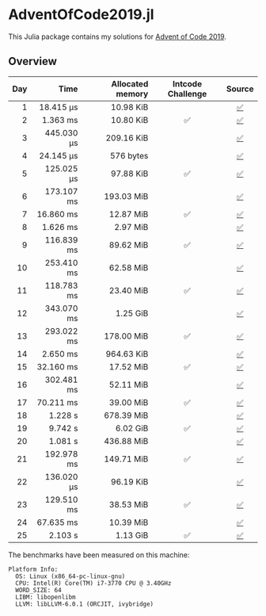 # AdventOfCode2019.jl

This Julia package contains my solutions for [Advent of Code 2019](https://adventofcode.com/2019/).


## Overview

| Day | Time | Allocated memory | Intcode Challenge | Source |
|----:|-----:|-----------------:|:-----------------:|:------:|
| 1 | 18.415 μs | 10.98 KiB | | [:white_check_mark:](https://github.com/goggle/AdventOfCode2019.jl/blob/master/src/day01/day01.jl) |
| 2 | 1.363 ms | 10.80 KiB | :white_check_mark: | [:white_check_mark:](https://github.com/goggle/AdventOfCode2019.jl/blob/master/src/day02/day02.jl) |
| 3 | 445.030 μs | 209.16 KiB | | [:white_check_mark:](https://github.com/goggle/AdventOfCode2019.jl/blob/master/src/day03/day03.jl) |
| 4 | 24.145 μs | 576 bytes | | [:white_check_mark:](https://github.com/goggle/AdventOfCode2019.jl/blob/master/src/day04/day04.jl) |
| 5 | 125.025 μs | 97.88 KiB | :white_check_mark: | [:white_check_mark:](https://github.com/goggle/AdventOfCode2019.jl/blob/master/src/day05/day05.jl) |
| 6 | 173.107 ms | 193.03 MiB | | [:white_check_mark:](https://github.com/goggle/AdventOfCode2019.jl/blob/master/src/day06/day06.jl) |
| 7 | 16.860 ms | 12.87 MiB | :white_check_mark: | [:white_check_mark:](https://github.com/goggle/AdventOfCode2019.jl/blob/master/src/day07/day07.jl) |
| 8 | 1.626 ms | 2.97 MiB | | [:white_check_mark:](https://github.com/goggle/AdventOfCode2019.jl/blob/master/src/day08/day08.jl) |
| 9 | 116.839 ms | 89.62 MiB | :white_check_mark: | [:white_check_mark:](https://github.com/goggle/AdventOfCode2019.jl/blob/master/src/day09/day09.jl) |
| 10 | 253.410 ms | 62.58 MiB | | [:white_check_mark:](https://github.com/goggle/AdventOfCode2019.jl/blob/master/src/day10/day10.jl) |
| 11 | 118.783 ms | 23.40 MiB | :white_check_mark: | [:white_check_mark:](https://github.com/goggle/AdventOfCode2019.jl/blob/master/src/day11/day11.jl) |
| 12 | 343.070 ms | 1.25 GiB | | [:white_check_mark:](https://github.com/goggle/AdventOfCode2019.jl/blob/master/src/day12/day12.jl) |
| 13 | 293.022 ms | 178.00 MiB | :white_check_mark: | [:white_check_mark:](https://github.com/goggle/AdventOfCode2019.jl/blob/master/src/day13/day13.jl) |
| 14 | 2.650 ms | 964.63 KiB | | [:white_check_mark:](https://github.com/goggle/AdventOfCode2019.jl/blob/master/src/day14/day14.jl) |
| 15 | 32.160 ms | 17.52 MiB | :white_check_mark: | [:white_check_mark:](https://github.com/goggle/AdventOfCode2019.jl/blob/master/src/day15/day15.jl) |
| 16 | 302.481 ms | 52.11 MiB | | [:white_check_mark:](https://github.com/goggle/AdventOfCode2019.jl/blob/master/src/day16/day16.jl) |
| 17 | 70.211 ms | 39.00 MiB | :white_check_mark: | [:white_check_mark:](https://github.com/goggle/AdventOfCode2019.jl/blob/master/src/day17/day17.jl) |
| 18 | 1.228 s | 678.39 MiB | | [:white_check_mark:](https://github.com/goggle/AdventOfCode2019.jl/blob/master/src/day18/day18.jl) |
| 19 | 9.742 s | 6.02 GiB | :white_check_mark: | [:white_check_mark:](https://github.com/goggle/AdventOfCode2019.jl/blob/master/src/day19/day19.jl) |
| 20 | 1.081 s | 436.88 MiB | | [:white_check_mark:](https://github.com/goggle/AdventOfCode2019.jl/blob/master/src/day20/day20.jl) |
| 21 | 192.978 ms | 149.71 MiB | :white_check_mark: | [:white_check_mark:](https://github.com/goggle/AdventOfCode2019.jl/blob/master/src/day21/day21.jl) |
| 22 | 136.020 μs | 96.19 KiB | | [:white_check_mark:](https://github.com/goggle/AdventOfCode2019.jl/blob/master/src/day22/day22.jl) |
| 23 | 129.510 ms | 38.53 MiB | :white_check_mark: | [:white_check_mark:](https://github.com/goggle/AdventOfCode2019.jl/blob/master/src/day23/day23.jl) |
| 24 | 67.635 ms | 10.39 MiB | | [:white_check_mark:](https://github.com/goggle/AdventOfCode2019.jl/blob/master/src/day24/day24.jl) |
| 25 | 2.103 s | 1.13 GiB | :white_check_mark: | [:white_check_mark:](https://github.com/goggle/AdventOfCode2019.jl/blob/master/src/day25/day25.jl) |


The benchmarks have been measured on this machine:
```
Platform Info:
  OS: Linux (x86_64-pc-linux-gnu)
  CPU: Intel(R) Core(TM) i7-3770 CPU @ 3.40GHz
  WORD_SIZE: 64
  LIBM: libopenlibm
  LLVM: libLLVM-6.0.1 (ORCJIT, ivybridge)
```
